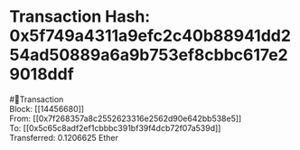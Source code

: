 
Transaction Hash: 0x5f749a4311a9efc2c40b88941dd254ad50889a6a9b753ef8cbbc617e29018ddf
====================================================================================
  
#💸Transaction  
Block: [[14456680]]  
From: [[0x7f268357a8c2552623316e2562d90e642bb538e5]]  
To: [[0x5c65c8adf2ef1cbbbc391bf39f4dcb72f07a539d]]  
Transferred: 0.1206625 Ether